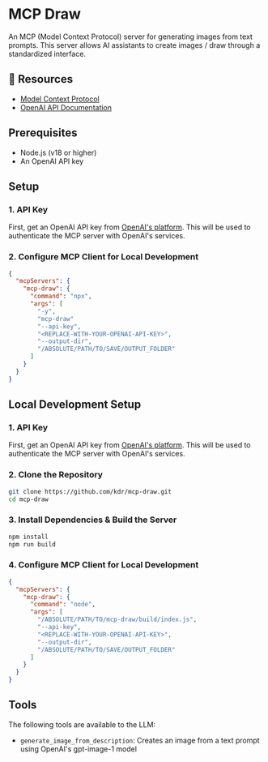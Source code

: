 # MCP Draw

An MCP (Model Context Protocol) server for generating images from text prompts. This server allows AI assistants to create images / draw through a standardized interface.

## 📖 Resources

- [Model Context Protocol](https://modelcontextprotocol.io/introduction)
- [OpenAI API Documentation](https://platform.openai.com/docs/api-reference)

## Prerequisites

- Node.js (v18 or higher)
- An OpenAI API key

## Setup

### 1. API Key

First, get an OpenAI API key from [OpenAI's platform](https://platform.openai.com/api-keys). This will be used to authenticate the MCP server with OpenAI's services.

### 2. Configure MCP Client for Local Development

```json
{
  "mcpServers": {
    "mcp-draw": {
      "command": "npx",
      "args": [
        "-y",
        "mcp-draw"
        "--api-key",
        "<REPLACE-WITH-YOUR-OPENAI-API-KEY>",
        "--output-dir",
        "/ABSOLUTE/PATH/TO/SAVE/OUTPUT_FOLDER"
      ]
    }
  }
}
```

## Local Development Setup

### 1. API Key

First, get an OpenAI API key from [OpenAI's platform](https://platform.openai.com/api-keys). This will be used to authenticate the MCP server with OpenAI's services.

### 2. Clone the Repository

```bash
git clone https://github.com/kdr/mcp-draw.git
cd mcp-draw
```

### 3. Install Dependencies & Build the Server

```bash
npm install
npm run build
```

### 4. Configure MCP Client for Local Development

```json
{
  "mcpServers": {
    "mcp-draw": {
      "command": "node",
      "args": [
        "/ABSOLUTE/PATH/TO/mcp-draw/build/index.js",
        "--api-key",
        "<REPLACE-WITH-YOUR-OPENAI-API-KEY>",
        "--output-dir",
        "/ABSOLUTE/PATH/TO/SAVE/OUTPUT_FOLDER"
      ]
    }
  }
}
```

## Tools

The following tools are available to the LLM:

- `generate_image_from_description`: Creates an image from a text prompt using OpenAI's gpt-image-1 model
